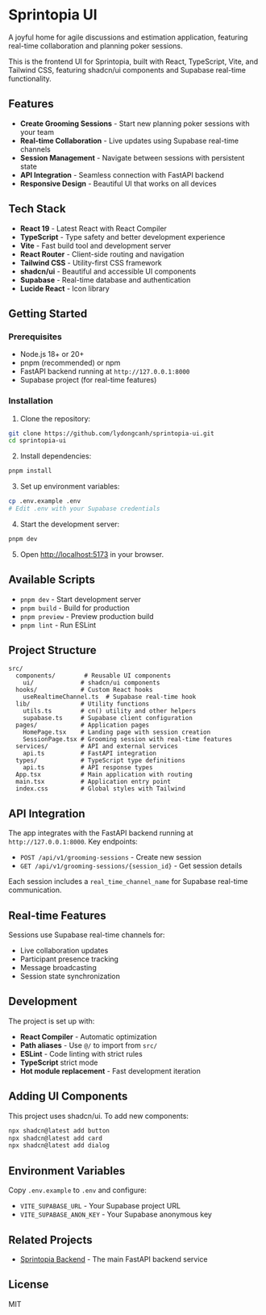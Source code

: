# Sprintopia UI

A joyful home for agile discussions and estimation application, featuring real-time collaboration and planning poker sessions.

This is the frontend UI for Sprintopia, built with React, TypeScript, Vite, and Tailwind CSS, featuring shadcn/ui components and Supabase real-time functionality.

## Features

- **Create Grooming Sessions** - Start new planning poker sessions with your team
- **Real-time Collaboration** - Live updates using Supabase real-time channels
- **Session Management** - Navigate between sessions with persistent state
- **API Integration** - Seamless connection with FastAPI backend
- **Responsive Design** - Beautiful UI that works on all devices

## Tech Stack

- **React 19** - Latest React with React Compiler
- **TypeScript** - Type safety and better development experience
- **Vite** - Fast build tool and development server
- **React Router** - Client-side routing and navigation
- **Tailwind CSS** - Utility-first CSS framework
- **shadcn/ui** - Beautiful and accessible UI components
- **Supabase** - Real-time database and authentication
- **Lucide React** - Icon library

## Getting Started

### Prerequisites

- Node.js 18+ or 20+
- pnpm (recommended) or npm
- FastAPI backend running at `http://127.0.0.1:8000`
- Supabase project (for real-time features)

### Installation

1. Clone the repository:
```bash
git clone https://github.com/lydongcanh/sprintopia-ui.git
cd sprintopia-ui
```

2. Install dependencies:
```bash
pnpm install
```

3. Set up environment variables:
```bash
cp .env.example .env
# Edit .env with your Supabase credentials
```

4. Start the development server:
```bash
pnpm dev
```

5. Open [http://localhost:5173](http://localhost:5173) in your browser.

## Available Scripts

- `pnpm dev` - Start development server
- `pnpm build` - Build for production
- `pnpm preview` - Preview production build
- `pnpm lint` - Run ESLint

## Project Structure

```
src/
  components/        # Reusable UI components
    ui/             # shadcn/ui components
  hooks/            # Custom React hooks
    useRealtimeChannel.ts  # Supabase real-time hook
  lib/              # Utility functions
    utils.ts        # cn() utility and other helpers
    supabase.ts     # Supabase client configuration
  pages/            # Application pages
    HomePage.tsx    # Landing page with session creation
    SessionPage.tsx # Grooming session with real-time features
  services/         # API and external services
    api.ts          # FastAPI integration
  types/            # TypeScript type definitions
    api.ts          # API response types
  App.tsx           # Main application with routing
  main.tsx          # Application entry point
  index.css         # Global styles with Tailwind
```

## API Integration

The app integrates with the FastAPI backend running at `http://127.0.0.1:8000`. Key endpoints:

- `POST /api/v1/grooming-sessions` - Create new session
- `GET /api/v1/grooming-sessions/{session_id}` - Get session details

Each session includes a `real_time_channel_name` for Supabase real-time communication.

## Real-time Features

Sessions use Supabase real-time channels for:
- Live collaboration updates
- Participant presence tracking
- Message broadcasting
- Session state synchronization

## Development

The project is set up with:
- **React Compiler** - Automatic optimization
- **Path aliases** - Use `@/` to import from `src/`
- **ESLint** - Code linting with strict rules
- **TypeScript** strict mode
- **Hot module replacement** - Fast development iteration

## Adding UI Components

This project uses shadcn/ui. To add new components:

```bash
npx shadcn@latest add button
npx shadcn@latest add card
npx shadcn@latest add dialog
```

## Environment Variables

Copy `.env.example` to `.env` and configure:

- `VITE_SUPABASE_URL` - Your Supabase project URL
- `VITE_SUPABASE_ANON_KEY` - Your Supabase anonymous key

## Related Projects

- [Sprintopia Backend](https://github.com/lydongcanh/sprintopia) - The main FastAPI backend service

## License

MIT
